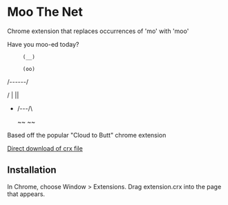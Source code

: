 Moo The Net
=============

Chrome extension that replaces occurrences of 'mo' with 'moo'

Have you moo-ed today?

         (__)

         (oo)

   /------\/

  / |    ||

 *  /\---/\

    ~~   ~~

Based off the popular "Cloud to Butt" chrome extension

[Direct download of crx file](https://github.com/icechen1/cow-friendly-internet/blob/master/extension.crx?raw=true)


Installation
------------

In Chrome, choose Window > Extensions.  Drag extension.crx into the page that appears.
